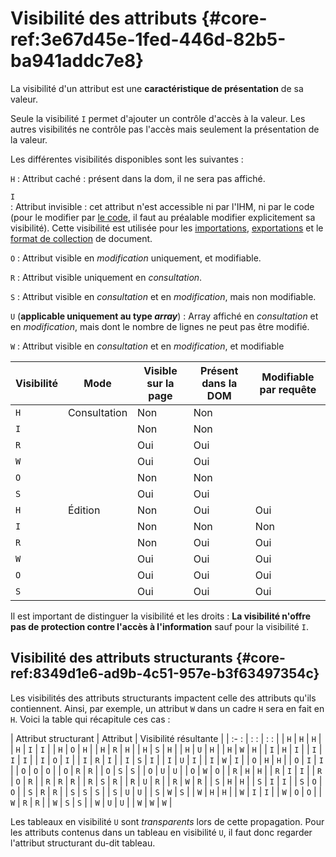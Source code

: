 # Visibilité des attributs {#core-ref:3e67d45e-1fed-446d-82b5-ba941addc7e8}

La visibilité d'un attribut est une **caractéristique de présentation** de
sa valeur.

Seule la visibilité `I` permet d'ajouter un contrôle d'accès à la valeur. Les
autres visibilités ne contrôle pas l'accès mais seulement la présentation de la
valeur.

Les différentes visibilités disponibles sont les suivantes :

`H`
:   Attribut caché : présent dans la dom, il ne sera pas affiché.

`I`  
:   Attribut invisible : cet attribut n'est accessible ni par l'IHM, ni par
    le code (pour le modifier par [le code][setvalue], il faut au préalable modifier
    explicitement sa visibilité). Cette visibilité est utilisée pour les
    [importations][importation], [exportations][exportation] et le [format de
    collection][formatcoll] de document.

`O`
:   Attribut visible en *modification* uniquement, et modifiable.

`R`
:   Attribut visible uniquement en *consultation*.

`S`
:   Attribut visible en *consultation* et en *modification*, mais non modifiable.

`U` (**applicable uniquement au type *array***)
:   Array affiché en *consultation* et en *modification*, mais dont le nombre de
    lignes ne peut pas être modifié.

`W`
:   Attribut visible en *consultation* et en *modification*, et modifiable


| Visibilité |     Mode     | Visible sur la page | Présent dans la DOM | Modifiable par requête |
| ---------- | ------------ | ------------------- | ------------------- | ---------------------- |
| `H`        | Consultation | Non                 | Non                 |                        |
| `I`        |              | Non                 | Non                 |                        |
| `R`        |              | Oui                 | Oui                 |                        |
| `W`        |              | Oui                 | Oui                 |                        |
| `O`        |              | Non                 | Non                 |                        |
| `S`        |              | Oui                 | Oui                 |                        |
| `H`        | Édition      | Non                 | Oui                 | Oui                    |
| `I`        |              | Non                 | Non                 | Non                    |
| `R`        |              | Non                 | Oui                 | Oui                    |
| `W`        |              | Oui                 | Oui                 | Oui                    |
| `O`        |              | Oui                 | Oui                 | Oui                    |
| `S`        |              | Oui                 | Oui                 | Oui                    |


Il est important de distinguer la visibilité et les droits :
**La visibilité n'offre pas de protection contre l'accès à l'information**
sauf pour la visibilité `I`. 


## Visibilité des attributs structurants {#core-ref:8349d1e6-ad9b-4c51-957e-b3f63497354c}

Les visibilités des attributs structurants impactent celle des attributs qu'ils
contiennent. Ainsi, par exemple, un attribut `W` dans un cadre `H` sera en fait
en `H`. Voici la table qui récapitule ces cas :

| Attribut structurant     | Attribut | Visibilité résultante |
| :-                     : | :      : | :                   : |
| `H`                      | `H`      | `H`                   |
| `H`                      | `I`      | `I`                   |
| `H`                      | `O`      | `H`                   |
| `H`                      | `R`      | `H`                   |
| `H`                      | `S`      | `H`                   |
| `H`                      | `U`      | `H`                   |
| `H`                      | `W`      | `H`                   |
| `I`                      | `H`      | `I`                   |
| `I`                      | `I`      | `I`                   |
| `I`                      | `O`      | `I`                   |
| `I`                      | `R`      | `I`                   |
| `I`                      | `S`      | `I`                   |
| `I`                      | `U`      | `I`                   |
| `I`                      | `W`      | `I`                   |
| `O`                      | `H`      | `H`                   |
| `O`                      | `I`      | `I`                   |
| `O`                      | `O`      | `O`                   |
| `O`                      | `R`      | `R`                   |
| `O`                      | `S`      | `S`                   |
| `O`                      | `U`      | `U`                   |
| `O`                      | `W`      | `O`                   |
| `R`                      | `H`      | `H`                   |
| `R`                      | `I`      | `I`                   |
| `R`                      | `O`      | `R`                   |
| `R`                      | `R`      | `R`                   |
| `R`                      | `S`      | `R`                   |
| `R`                      | `U`      | `R`                   |
| `R`                      | `W`      | `R`                   |
| `S`                      | `H`      | `H`                   |
| `S`                      | `I`      | `I`                   |
| `S`                      | `O`      | `O`                   |
| `S`                      | `R`      | `R`                   |
| `S`                      | `S`      | `S`                   |
| `S`                      | `U`      | `U`                   |
| `S`                      | `W`      | `S`                   |
| `W`                      | `H`      | `H`                   |
| `W`                      | `I`      | `I`                   |
| `W`                      | `O`      | `O`                   |
| `W`                      | `R`      | `R`                   |
| `W`                      | `S`      | `S`                   |
| `W`                      | `U`      | `U`                   |
| `W`                      | `W`      | `W`                   |

Les tableaux en visibilité `U` sont *transparents* lors de cette propagation.
Pour les attributs contenus dans un tableau en visibilité `U`, il faut donc
regarder l'attribut structurant du-dit tableau.


[importation]:  #core-ref:2fb3284a-2424-44b2-93ae-41dc3969e093
[formatcoll]:  #core-ref:26703b3f-46d4-4b84-882b-3520da6b408e
[exportation]:  #core-ref:88fb91b5-51a3-4b33-ac2e-5f20eddd8210
[setvalue]:     #core-ref:febc397f-e629-4d47-955d-27cab8f4ed2f